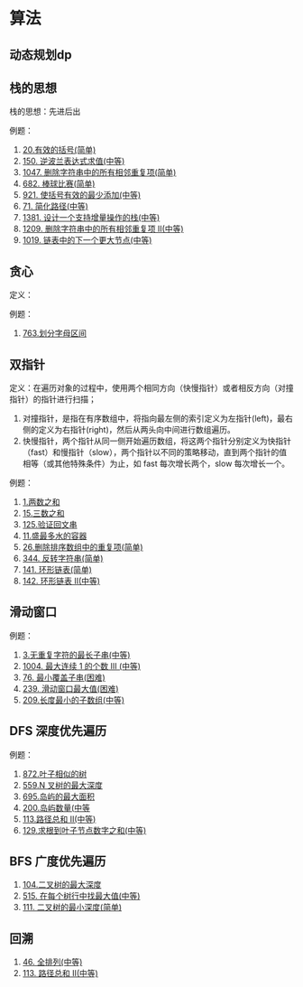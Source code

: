 # 算法

## 动态规划dp

## 栈的思想

栈的思想：先进后出

例题：

1. [20.有效的括号(简单)](https://leetcode-cn.com/problems/valid-parentheses/)
2. [150. 逆波兰表达式求值(中等)](https://leetcode-cn.com/problems/evaluate-reverse-polish-notation/)
3. [1047. 删除字符串中的所有相邻重复项(简单)](https://leetcode-cn.com/problems/remove-all-adjacent-duplicates-in-string/)
4. [682. 棒球比赛(简单)](https://leetcode-cn.com/problems/baseball-game/)
5. [921. 使括号有效的最少添加(中等)](https://leetcode-cn.com/problems/minimum-add-to-make-parentheses-valid/)
6. [71. 简化路径(中等)](https://leetcode-cn.com/problems/simplify-path/)
7. [1381. 设计一个支持增量操作的栈(中等)](https://leetcode-cn.com/problems/design-a-stack-with-increment-operation/)
8. [1209. 删除字符串中的所有相邻重复项 II(中等)](https://leetcode-cn.com/problems/remove-all-adjacent-duplicates-in-string-ii/)
9. [1019. 链表中的下一个更大节点(中等)](https://leetcode-cn.com/problems/next-greater-node-in-linked-list/)

## 贪心

定义：

例题：

1. [763.划分字母区间](https://leetcode-cn.com/problems/partition-labels/)

## 双指针

定义：在遍历对象的过程中，使用两个相同方向（快慢指针）或者相反方向（对撞指针）的指针进行扫描；

1. 对撞指针，是指在有序数组中，将指向最左侧的索引定义为左指针(left)，最右侧的定义为右指针(right)，然后从两头向中间进行数组遍历。
2. 快慢指针，两个指针从同一侧开始遍历数组，将这两个指针分别定义为快指针（fast）和慢指针（slow），两个指针以不同的策略移动，直到两个指针的值相等（或其他特殊条件）为止，如 fast 每次增长两个，slow 每次增长一个。

例题：

1. [1.两数之和](https://leetcode-cn.com/problems/two-sum/)
2. [15.三数之和](https://leetcode-cn.com/problems/3sum/)
3. [125.验证回文串](https://leetcode-cn.com/problems/valid-palindrome/)
4. [11.盛最多水的容器](https://leetcode-cn.com/problems/container-with-most-water/)
5. [26.删除排序数组中的重复项(简单)](https://leetcode-cn.com/problems/remove-duplicates-from-sorted-array/)
6. [344. 反转字符串(简单)](https://leetcode-cn.com/problems/reverse-string/submissions/)
7. [141. 环形链表(简单)](https://leetcode-cn.com/problems/linked-list-cycle/)
8. [142. 环形链表 II(中等)](https://leetcode-cn.com/problems/linked-list-cycle-ii/)

## 滑动窗口

例题：

1. [3.无重复字符的最长子串(中等)](https://leetcode-cn.com/problems/longest-substring-without-repeating-characters/)
2. [1004. 最大连续 1 的个数 III (中等)](https://leetcode-cn.com/problems/max-consecutive-ones-iii/)
3. [76. 最小覆盖子串(困难)](https://leetcode-cn.com/problems/minimum-window-substring/)
4. [239. 滑动窗口最大值(困难)](https://leetcode-cn.com/problems/sliding-window-maximum/)
5. [209.长度最小的子数组(中等)](https://leetcode-cn.com/problems/minimum-size-subarray-sum/)

## DFS 深度优先遍历

例题：

1. [872.叶子相似的树](https://leetcode-cn.com/problems/leaf-similar-trees/)
2. [559.N 叉树的最大深度](https://leetcode-cn.com/problems/maximum-depth-of-n-ary-tree/)
3. [695.岛屿的最大面积](https://leetcode-cn.com/problems/max-area-of-island/)
4. [200.岛屿数量(中等](https://leetcode-cn.com/problems/number-of-islands/)
5. [113.路径总和 II(中等)](https://leetcode-cn.com/problems/path-sum-ii/)
6. [129.求根到叶子节点数字之和(中等)](https://leetcode-cn.com/problems/sum-root-to-leaf-numbers/)

## BFS 广度优先遍历

1. [104.二叉树的最大深度](https://leetcode-cn.com/problems/maximum-depth-of-binary-tree/)
2. [515. 在每个树行中找最大值(中等)](https://leetcode-cn.com/problems/find-largest-value-in-each-tree-row/)
3. [111. 二叉树的最小深度(简单)](https://leetcode-cn.com/problems/minimum-depth-of-binary-tree/)

## 回溯

1. [46. 全排列(中等)](https://leetcode-cn.com/problems/permutations/)
2. [113. 路径总和 II(中等)](https://leetcode-cn.com/problems/path-sum-ii/)
